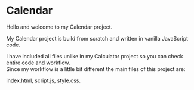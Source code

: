# Calendar

Hello and welcome to my Calendar project.

My Calendar project is build from scratch and written in vanilla JavaScript code.

I have included all files unlike in my Calculator project so you can check entire code and workflow.<br>
Since my workflow is a little bit different the main files of this project are:<br>

index.html,
script.js,
style.css.



